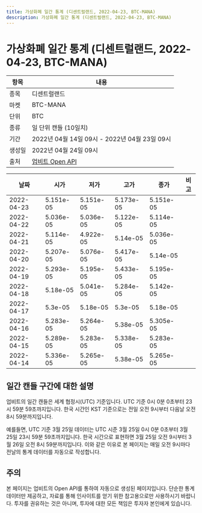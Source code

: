 ```yaml
---
title: 가상화폐 일간 통계 (디센트럴랜드, 2022-04-23, BTC-MANA)
description: 가상화폐 일간 통계 (디센트럴랜드, 2022-04-23, BTC-MANA)
---
```



가상화폐 일간 통계 (디센트럴랜드, 2022-04-23, BTC-MANA)
===

|항목|내용|
|--|--|
|종목|디센트럴랜드|
|마켓|BTC-MANA|
|단위|BTC|
|종류|일 단위 캔들 (10일치)|
|기간|2022년 04월 14일 09시 - 2022년 04월 23일 09시|
|생성일|2022년 04월 24일 09시|
|출처|[업비트 Open API](https://docs.upbit.com)|


|날짜|시가|저가|고가|종가|비고|
|--|--|--|--|--|--|
|2022-04-23|5.151e-05|5.151e-05|5.173e-05|5.151e-05|    |
|2022-04-22|5.036e-05|5.036e-05|5.122e-05|5.114e-05|    |
|2022-04-21|5.114e-05|4.922e-05|5.14e-05|5.036e-05|    |
|2022-04-20|5.207e-05|5.076e-05|5.417e-05|5.14e-05|    |
|2022-04-19|5.293e-05|5.195e-05|5.433e-05|5.195e-05|    |
|2022-04-18|5.18e-05|5.041e-05|5.284e-05|5.142e-05|    |
|2022-04-17|5.3e-05|5.18e-05|5.3e-05|5.18e-05|    |
|2022-04-16|5.283e-05|5.264e-05|5.38e-05|5.305e-05|    |
|2022-04-15|5.289e-05|5.283e-05|5.338e-05|5.283e-05|    |
|2022-04-14|5.336e-05|5.265e-05|5.38e-05|5.265e-05|    |


일간 캔들 구간에 대한 설명
---


업비트의 일간 캔들은 세계 협정시(UTC) 기준입니다. 
UTC 기준 0시 0분 0초부터 23시 59분 59초까지입니다. 
한국 시간인 KST 기준으로는 전일 오전 9시부터 다음날 오전 8시 59분까지입니다. 


예를들면, UTC 기준 3월 25일 데이터는 UTC 시준 3월 25일 0시 0분 0초부터 3월 25일 23시 59분 59초까지입니다. 
한국 시간으로 표현하면 3월 25일 오전 9시부터 3월 26일 오전 8시 59분까지입니다. 
이와 같은 이유로 본 페이지는 매일 오전 9시마다 전날의 통계 데이터를 자동으로 작성합니다. 


주의
---


본 페이지는 업비트의 Open API를 통하여 자동으로 생성된 페이지입니다. 
단순한 통계 데이터만 제공하고, 자료를 통해 인사이트를 얻기 위한 참고용으로만 사용하시기 바랍니다. 
투자를 권유하는 것은 아니며, 투자에 대한 모든 책임은 투자자 본인에게 있습니다. 
